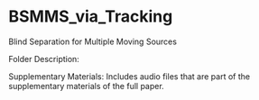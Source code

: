 # BSMMS_via_Tracking

Blind Separation for Multiple Moving Sources

Folder Description:

Supplementary Materials: Includes audio files that are part of the supplementary materials of the full paper. 

